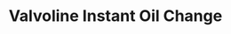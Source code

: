 ---
title: "Valvoline Instant Oil Change"
url: /murfreesboro/valvoline-instant-oil-change/
shop: Autowerkstatt
---